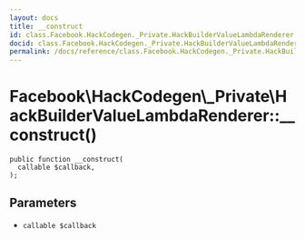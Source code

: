 ```yaml
---
layout: docs
title: __construct
id: class.Facebook.HackCodegen._Private.HackBuilderValueLambdaRenderer.__construct
docid: class.Facebook.HackCodegen._Private.HackBuilderValueLambdaRenderer.__construct
permalink: /docs/reference/class.Facebook.HackCodegen._Private.HackBuilderValueLambdaRenderer.__construct.md
---
```

# Facebook\\HackCodegen\\_Private\\HackBuilderValueLambdaRenderer::__construct()




``` Hack
public function __construct(
  callable $callback,
);
```




## Parameters




- ` callable $callback `
